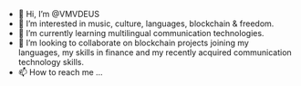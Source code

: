 - 👋 Hi, I’m @VMVDEUS
- 👀 I’m interested in music, culture, languages, blockchain & freedom.
- 🌱 I’m currently learning multilingual communication technologies.
- 💞️ I’m looking to collaborate on blockchain projects joining my languages, my skills in finance and my recently acquired communication technology skills.
- 📫 How to reach me ...

<!---
VMVDEUS/VMVDEUS is a ✨ special ✨ repository because its `README.md` (this file) appears on your GitHub profile.
You can click the Preview link to take a look at your changes.
--->

